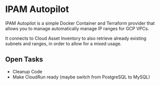 # IPAM Autopilot

IPAM Autopilot is a simple Docker Container and Terraform provider that allows you to manage automatically manage IP ranges for GCP VPCs.

It connects to Cloud Asset Inventory to also retrieve already existing subnets and ranges, in order to allow for a mixed usage.

## Open Tasks
* Cleanup Code
* Make CloudRun ready (maybe switch from PostgreSQL to MySQL)
